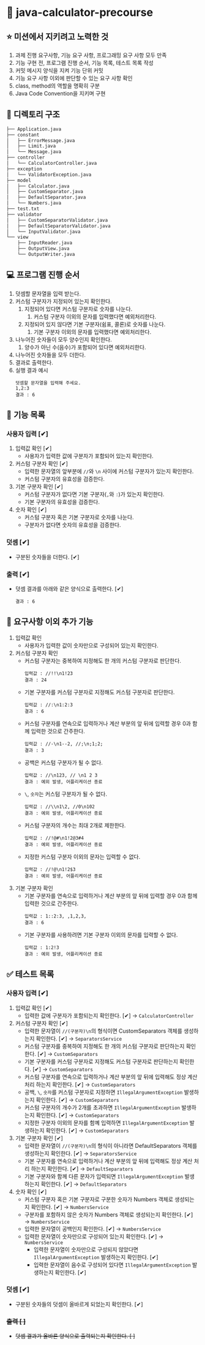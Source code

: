 # 🧮 java-calculator-precourse

## ⭐️ 미션에서 지키려고 노력한 것
1. 과제 진행 요구사항, 기능 요구 사항, 프로그래밍 요구 사항 모두 만족
2. 기능 구현 전, 프로그램 진행 순서, 기능 목록, 테스트 목록 작성
3. 커밋 메시지 양식을 지켜 기능 단위 커밋
4. 기능 요구 사항 이외에 판단할 수 있는 요구 사항 확인
5. class, method의 역할을 명확히 구분
6. Java Code Convention을 지키며 구현
    
## 🧬 디렉토리 구조
```bash
├── Application.java
├── constant
│   ├── ErrorMessage.java
│   ├── Limit.java
│   └── Message.java
├── controller
│   └── CalculatorController.java
├── exception
│   └── ValidatorException.java
├── model
│   ├── Calculator.java
│   ├── CustomSeparator.java
│   ├── DefaultSeparator.java
│   └── Numbers.java
├── test.txt
├── validator
│   ├── CustomSeparatorValidator.java
│   ├── DefaultSeparatorValidator.java
│   └── InputValidator.java
└── view
    ├── InputReader.java
    ├── OutputView.java
    └── OutputWriter.java
```

## 💻 프로그램 진행 순서
1. 덧셈할 문자열을 입력 받는다.
2. 커스텀 구분자가 지정되어 있는지 확인한다.
    1. 지정되어 있다면 커스텀 구분자로 숫자를 나눈다.
       1. 커스텀 구분자 이외의 문자를 입력했다면 예외처리한다.
    2. 지정되어 있지 않다면 기본 구분자(쉼표, 콜론)로 숫자를 나눈다.
       1. 기본 구분자 이외의 문자를 입력했다면 예외처리한다.
3. 나누어진 숫자들이 모두 양수인지 확인한다.
    1. 양수가 아닌 수(음수)가 포함되어 있다면 예외처리한다.
4. 나누어진 숫자들을 모두 더한다.
5. 결과로 출력한다.
6. 실행 결과 예시
    ```
    덧셈할 문자열을 입력해 주세요.
    1,2:3
    결과 : 6
    ```

## 🧮 기능 목록
### 사용자 입력 [✔]
1. 입력값 확인 [✔]
   * 사용자가 입력한 값에 구분자가 포함되어 있는지 확인한다.
2. 커스텀 구분자 확인 [✔]
   * 입력한 문자열의 앞부분에 ``//``와 ``\n`` 사이에 커스텀 구분자가 있는지 확인한다.
   * 커스텀 구분자의 유효성을 검증한다.
3. 기본 구분자 확인 [✔]
   * 커스텀 구분자가 없다면 기본 구분자(``,``와 ``:``)가 있는지 확인한다.
   * 기본 구분자의 유효성을 검증한다.
4. 숫자 확인 [✔]
   * 커스텀 구분자 혹은 기본 구분자로 숫자를 나눈다.
   * 구분자가 없다면 숫자의 유효성을 검증한다.
### 덧셈 [✔]
* 구분된 숫자들을 더한다. [✔]
### 출력 [✔]
* 덧셈 결과를 아래와 같은 양식으로 출력한다. [✔]
    ```
   결과 : 6
    ```

## 🤔 요구사항 이외 추가 기능
1. 입력값 확인
   * 사용자가 입력한 값이 숫자만으로 구성되어 있는지 확인한다.
2. 커스텀 구분자 확인
   * 커스텀 구분자는 중복하여 지정해도 한 개의 커스텀 구분자로 판단한다.
     ```
     입력값 : //!!\n1!23
     결과 : 24
     ```
   * 기본 구분자를 커스텀 구분자로 지정해도 커스텀 구분자로 판단한다.
     ```
     입력값 : //:\n1:2:3
     결과 : 6
     ```
   * 커스텀 구분자를 연속으로 입력하거나 계산 부분의 앞 뒤에 입력할 경우 0과 함께 입력한 것으로 간주한다.
     ```
     입력값 : //-\n1--2, //;\n;1;2;
     결과 : 3
     ```
   * 공백은 커스텀 구분자가 될 수 없다.
     ```
     입력값 : //\n123, // \n1 2 3
     결과 : 예외 발생, 어플리케이션 종료
     ```
   * ``\``, ``숫자``는 커스텀 구분자가 될 수 없다.
     ```
     입력값 : //\\n1\2, //0\n102
     결과 : 예외 발생, 어플리케이션 종료
     ```
   * 커스텀 구분자의 개수는 최대 2개로 제한한다.
     ```
     입력값 : //!@#\n1!2@3#4
     결과 : 예외 발생, 어플리케이션 종료
     ```
   * 지정한 커스텀 구분자 이외의 문자는 입력할 수 없다.
     ```
     입력값 : //!@\n1!2$3
     결과 : 예외 발생, 어플리케이션 종료
     ```
3. 기본 구분자 확인
   * 기본 구분자를 연속으로 입력하거나 계산 부분의 앞 뒤에 입력할 경우 0과 함께 입력한 것으로 간주한다.
     ```
     입력값 : 1::2:3, ,1,2,3,
     결과 : 6
     ```
   * 기본 구분자를 사용하려면 기본 구분자 이외의 문자를 입력할 수 없다.
     ```
     입력값 : 1:2!3
     결과 : 예외 발생, 어플리케이션 종료
     ```
     
## ✅ 테스트 목록
### 사용자 입력 [✔]
1. 입력값 확인 [✔]
   * 입력한 값에 구분자가 포함되는지 확인한다. [✔] → ``CalculatorController``
2. 커스텀 구분자 확인 [✔]
   * 입력한 문자열이 ``//(구분자)\n``의 형식이면 CustomSeparators 객체를 생성하는지 확인한다. [✔] → ``SeparatorsService``
   * 커스텀 구분자를 중복하여 지정해도 한 개의 커스텀 구분자로 판단하는지 확인한다. [✔] → ``CustomSeparators``
   * 기본 구분자를 커스텀 구분자로 지정해도 커스텀 구분자로 판단하는지 확인한다. [✔] → ``CustomSeparators``
   * 커스텀 구분자를 연속으로 입력하거나 계산 부분의 앞 뒤에 입력해도 정상 계산 처리 하는지 확인한다. [✔] → ``CustomSeparators``
   * 공백, ``\``, ``숫자``를 커스텀 구분자로 지정하면 ``IllegalArgumentException`` 발생하는지 확인한다. [✔] → ``CustomSeparators``
   * 커스텀 구분자의 개수가 2개를 초과하면 ``IllegalArgumentException`` 발생하는지 확인한다. [✔] → ``CustomSeparators``
   * 지정한 구분자 이외의 문자를 함꼐 입력하면 ``IllegalArgumentException`` 발생하는지 확인한다. [✔] → ``CustomSeparators``
3. 기본 구분자 확인 [✔]
   * 입력한 문자열이 ``//(구분자)\n``의 형식이 아니라면 DefaultSeparators 객체를 생성하는지 확인한다. [✔] → ``SeparatorsService``
   * 기본 구분자를 연속으로 입력하거나 계산 부분의 앞 뒤에 입력해도 정상 계산 처리 하는지 확인한다. [✔] → ``DefaultSeparators``
   * 기본 구분자와 함께 다른 문자가 입력되면 ``IllegalArgumentException`` 발생하는지 확인한다. [✔] → ``DefaultSeparators``
4. 숫자 확인 [✔]
   * 커스텀 구분자 혹은 기본 구분자로 구분한 숫자가 Numbers 객체로 생성되는지 확인한다. [✔] → ``NumbersService``
   * 구분자를 포함하지 않은 숫자가 Numbers 객체로 생성되는지 확인한다. [✔] → ``NumbersService``
   * 입력한 문자열이 공백인지 확인한다. [✔] → ``NumbersService``
   * 입력한 문자열이 숫자만으로 구성되어 있는지 확인한다. [✔] → ``NumbersService``
       * 입력한 문자열이 숫자만으로 구성되지 않았다면 ``IllegalArgumentException`` 발생하는지 확인한다. [✔]
       * 입력한 문자열이 음수로 구성되어 있다면 ``IllegalArgumentException`` 발생하는지 확인한다. [✔]
### 덧셈 [✔]
* 구분된 숫자들의 덧셈이 올바르게 되었는지 확인한다. [✔]
### ~~출력 [ ]~~
* ~~덧셈 결과가 올바른 양식으로 출력되는지 확인한다. [ ]~~